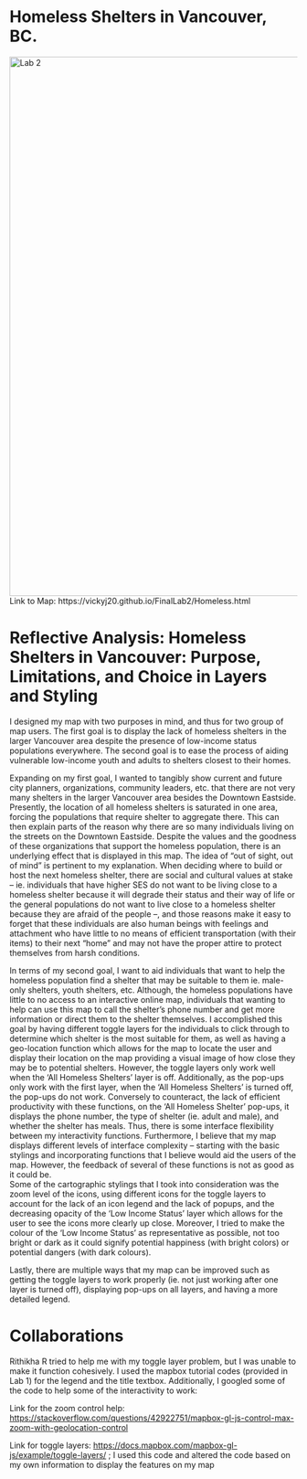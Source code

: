 # Homeless Shelters in Vancouver, BC.
<img width="944" alt="Lab 2" src="https://user-images.githubusercontent.com/59711907/76253157-6068de80-6207-11ea-9b30-96bbfb28082f.PNG">
Link to Map: https://vickyj20.github.io/FinalLab2/Homeless.html

# Reflective Analysis: Homeless Shelters in Vancouver: Purpose, Limitations, and Choice in Layers and Styling

I designed my map with two purposes in mind, and thus for two group of map users. The first goal is to display the lack of homeless shelters in the larger Vancouver area despite the presence of low-income status populations everywhere. The second goal is to ease the process of aiding vulnerable low-income youth and adults to shelters closest to their homes. 

Expanding on my first goal, I wanted to tangibly show current and future city planners, organizations, community leaders, etc. that there are not very many shelters in the larger Vancouver area besides the Downtown Eastside.  Presently, the location of all homeless shelters is saturated in one area, forcing the populations that require shelter to aggregate there. This can then explain parts of the reason why there are so many individuals living on the streets on the Downtown Eastside. Despite the values and the goodness of these organizations that support the homeless population, there is an underlying effect that is displayed in this map. The idea of “out of sight, out of mind” is pertinent to my explanation. When deciding where to build or host the next homeless shelter, there are social and cultural values at stake – ie. individuals that have higher SES do not want to be living close to a homeless shelter because it will degrade their status and their way of life or the general populations do not want to live close to a homeless shelter because they are afraid of the people –, and those reasons make it easy to forget that these individuals are also human beings with feelings and attachment who have little to no means of efficient transportation (with their items) to their next “home” and may not have the proper attire to protect themselves from harsh conditions. 

In terms of my second goal, I want to aid individuals that want to help the homeless population find a shelter that may be suitable to them ie. male-only shelters, youth shelters, etc. Although, the homeless populations have little to no access to an interactive online map, individuals that wanting to help can use this map to call the shelter’s phone number and get more information or direct them to the shelter themselves. I accomplished this goal by having different toggle layers for the individuals to click through to determine which shelter is the most suitable for them, as well as having a geo-location function which allows for the map to locate the user and display their location on the map providing a visual image of how close they may be to potential shelters. However, the toggle layers only work well when the ‘All Homeless Shelters’ layer is off. Additionally, as the pop-ups only work with the first layer, when the ‘All Homeless Shelters’ is turned off, the pop-ups do not work. Conversely to counteract, the lack of efficient productivity with these functions, on the ‘All Homeless Shelter’ pop-ups, it displays the phone number, the type of shelter (ie. adult and male), and whether the shelter has meals. Thus, there is some interface flexibility between my interactivity functions. Furthermore, I believe that my map displays different levels of interface complexity – starting with the basic stylings and incorporating functions that I believe would aid the users of the map. However, the feedback of several of these functions is not as good as it could be.  
Some of the cartographic stylings that I took into consideration was the zoom level of the icons, using different icons for the toggle layers to account for the lack of an icon legend and the lack of popups, and the decreasing opacity of the ‘Low Income Status’ layer which allows for the user to see the icons more clearly up close. Moreover, I tried to make the colour of the ‘Low Income Status’ as representative as possible, not too bright or dark as it could signify potential happiness (with bright colors) or potential dangers (with dark colours). 

Lastly, there are multiple ways that my map can be improved such as getting the toggle layers to work properly (ie. not just working after one layer is turned off), displaying pop-ups on all layers, and having a more detailed legend. 

# Collaborations
Rithikha R tried to help me with my toggle layer problem, but I was unable to make it function cohesively.
I used the mapbox tutorial codes (provided in Lab 1) for the legend and the title textbox. 
Additionally, I googled some of the code to help some of the interactivity to work: 

Link for the zoom control help: https://stackoverflow.com/questions/42922751/mapbox-gl-js-control-max-zoom-with-geolocation-control

Link for toggle layers: https://docs.mapbox.com/mapbox-gl-js/example/toggle-layers/ ; I used this code and altered the code based on my own information to display the features on my map 
